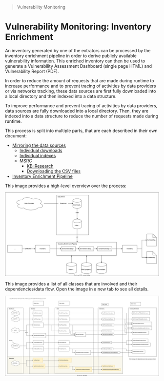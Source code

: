 > Vulnerability Monitoring

# Vulnerability Monitoring: Inventory Enrichment

An inventory generated by one of the extrators can be processed by the inventory enrichment pipeline in order to derive
publicly available vulnerability information. This enriched inventory can then be used to generate a Vulnerability
Assessment Dashboard (single page HTML) and Vulnerability Report (PDF).

In order to reduce the amount of requests that are made during runtime to increase performance and to prevent tracing of
activities by data providers or via networks tracking, these data sources are first fully downloaded into a local
directory and then indexed into a data structure.

To improve performance and prevent tracing of activities by data providers, data sources are fully downloaded into a
local directory. Then, they are indexed into a data structure to reduce the number of requests made during runtime.

This process is split into multiple parts, that are each described in their own document:

- [Mirroring the data sources](mirror/mirror-overview.md)
    - [Individual downloads](mirror/download.md)
    - [Individual indexes](mirror/index.md)
    - MSRC
        - [KB-Research](msrc/understanding-data.md)
        - [Downloading the CSV files](msrc/performing-csv-download.md)
- [Inventory Enrichment Pipeline](enrichment/inventory-enrichment.md)

This image provides a high-level overview over the process:

![Process overview](inventory-enrichment-overview.svg)

This image provides a list of all classes that are involved and their dependencies/data flow. Open the image in a new
tab to see all details.

![List of related classes and data flow](dependants.svg)
